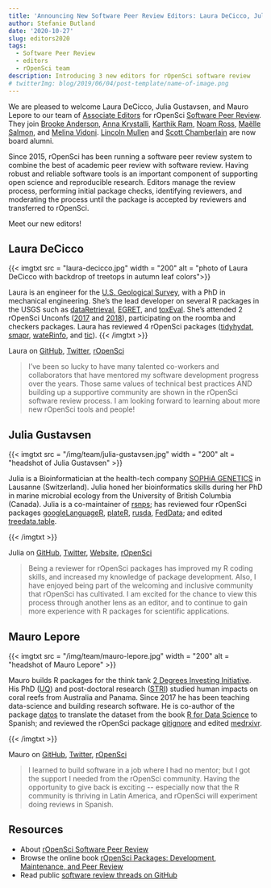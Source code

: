 ```yaml
---
title: 'Announcing New Software Peer Review Editors: Laura DeCicco, Julia Gustavsen, Mauro Lepore'
author: Stefanie Butland
date: '2020-10-27'
slug: editors2020
tags:
  - Software Peer Review
  - editors
  - rOpenSci team
description: Introducing 3 new editors for rOpenSci software review
# twitterImg: blog/2019/06/04/post-template/name-of-image.png
---
```


We are pleased to welcome Laura DeCicco, Julia Gustavsen, and Mauro Lepore to our team of [Associate Editors](/software-review/#editors) for rOpenSci [Software Peer Review](/software-review/). 
They join [Brooke Anderson](/blog/2019/01/31/more_editors/), [Anna Krystalli](/blog/2018/06/22/new_editors/), [Karthik Ram](/author/karthik-ram/), [Noam Ross](/author/noam-ross/), [Maëlle Salmon](/author/maëlle-salmon/), and [Melina Vidoni](/blog/2019/01/31/more_editors/). 
[Lincoln Mullen](/blog/2018/06/22/new_editors/) and [Scott Chamberlain](/author/scott-chamberlain/) are now board alumni. 

Since 2015, rOpenSci has been running a software peer review system to combine the best of academic peer review with software review. 
Having robust and reliable software tools is an important component of supporting open science and reproducible research.
Editors manage the review process, performing initial package checks, identifying reviewers, and moderating the process until the package is accepted by reviewers and transferred to rOpenSci. 

Meet our new editors!

## Laura DeCicco

{{< imgtxt src = "laura-decicco.jpg" width = "200" alt = "photo of Laura DeCicco with backdrop of treetops in autumn leaf colors">}} 

Laura is an engineer for the [U.S. Geological Survey](https://www.usgs.gov/staff-profiles/laura-decicco), with a PhD in mechanical engineering. She’s the lead developer on several R packages in the USGS such as [dataRetrieval](http://usgs-r.github.io/dataRetrieval), [EGRET](http://usgs-r.github.io/EGRET/), and [toxEval](http://usgs-r.github.io/toxEval). She’s attended 2 rOpenSci Unconfs ([2017](/blog/2017/06/02/unconf2017/) and [2018](/blog/2018/06/05/unconf18/)), participating on the roomba and checkers packages. Laura has reviewed 4 rOpenSci packages ([tidyhydat](https://github.com/ropensci/software-review/issues/152), [smapr](https://github.com/ropensci/software-review/issues/231), [wateRinfo](https://github.com/ropensci/software-review/issues/255), and [tic](https://github.com/ropensci/software-review/issues/305)). 
{{< /imgtxt >}}

Laura on [GitHub](https://github.com/ldecicco-USGS), [Twitter](https://twitter.com/DeCiccoDonk), [rOpenSci](/author/laura-decicco/)

> I’ve been so lucky to have many talented co-workers and collaborators that have mentored my software development progress over the years. Those same values of technical best practices AND building up a supportive community are shown in the rOpenSci software review process. I am looking forward to learning about more new rOpenSci tools and people! 



## Julia Gustavsen

{{< imgtxt src = "/img/team/julia-gustavsen.jpg" width = "200" alt = "headshot of Julia Gustavsen" >}} 

Julia is a Bioinformatician at the health-tech company [SOPHiA GENETICS](https://www.sophiagenetics.com/) in Lausanne (Switzerland). Julia honed her bioinformatics skills during her PhD in marine microbial ecology from the University of British Columbia (Canada). Julia is a co-maintainer of [rsnps](https://docs.ropensci.org/rsnps); has reviewed four rOpenSci packages [googleLanguageR](https://github.com/ropensci/software-review/issues/127), [plateR](https://github.com/ropensci/software-review/issues/60), [rusda](https://github.com/ropensci/software-review/issues/18), [FedData](https://github.com/ropensci/software-review/issues/13); and edited [treedata.table](https://github.com/ropensci/software-review/issues/367). 


{{< /imgtxt >}}


Julia on [GitHub](https://github.com/jooolia), [Twitter](https://twitter.com/JuliaGustavsen), [Website](https://www.juliagustavsen.com/), [rOpenSci](/author/julia-gustavsen)

> Being a reviewer for rOpenSci packages has improved my R coding skills, and increased my knowledge of package development. Also, I have enjoyed being part of the welcoming and inclusive community that rOpenSci has cultivated. I am excited for the chance to view this process through another lens as an editor, and to continue to gain more experience with R packages for scientific applications. 


## Mauro Lepore

{{< imgtxt src = "/img/team/mauro-lepore.jpg" width = "200" alt = "headshot of Mauro Lepore" >}}

Mauro builds R packages for the think tank [2 Degrees Investing
Initiative](https://2degrees-investing.org/). His PhD
([UQ](https://www.uq.edu.au/)) and post-doctoral research
([STRI](https://stri.si.edu/)) studied human impacts on coral reefs from
Australia and Panama. Since 2017 he has been teaching data-science and building research
software. He is co-author of the package
[datos](https://CRAN.R-project.org/package=datos) to translate the dataset from
the book [R for Data Science](https://r4ds.had.co.nz/) to Spanish; and reviewed
the rOpenSci package
[gitignore](https://github.com/ropensci/software-review/issues/303) and edited
[medrxivr](https://github.com/ropensci/software-review/issues/380).

{{< /imgtxt >}}

Mauro on [GitHub](https://github.com/maurolepore), [Twitter](https://twitter.com/mauro_lepore), [rOpenSci](/author/mauro-lepore/)

> I learned to build software in a job where I had no mentor; but I got the support I needed from the rOpenSci community. Having the opportunity to give back is exciting -- especially now that the R community is thriving in Latin America, and rOpenSci will experiment doing reviews in Spanish.

## Resources

- About [rOpenSci Software Peer Review](/software-review/)
- Browse the online book [rOpenSci Packages: Development, Maintenance, and Peer Review](https://devguide.ropensci.org/)
- Read public [software review threads on GitHub](https://github.com/ropensci/software-review/issues)

